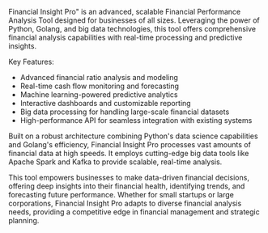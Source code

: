 Financial Insight Pro" is an advanced, scalable Financial Performance Analysis Tool designed for businesses of all sizes. Leveraging the power of Python, Golang, and big data technologies, this tool offers comprehensive financial analysis capabilities with real-time processing and predictive insights.

Key Features:

- Advanced financial ratio analysis and modeling
- Real-time cash flow monitoring and forecasting
- Machine learning-powered predictive analytics
- Interactive dashboards and customizable reporting
- Big data processing for handling large-scale financial datasets
- High-performance API for seamless integration with existing systems

Built on a robust architecture combining Python's data science capabilities and Golang's efficiency, Financial Insight Pro processes vast amounts of financial data at high speeds. It employs cutting-edge big data tools like Apache Spark and Kafka to provide scalable, real-time analysis.

This tool empowers businesses to make data-driven financial decisions, offering deep insights into their financial health, identifying trends, and forecasting future performance. Whether for small startups or large corporations, Financial Insight Pro adapts to diverse financial analysis needs, providing a competitive edge in financial management and strategic planning.
